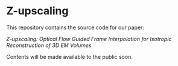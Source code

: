 # Z-upscaling
This repository contains the source code for our paper:

_Z-upscaling: Optical Flow Guided Frame Interpolation for Isotropic Reconstruction of 3D EM Volumes_

Contents will be made available to the public soon.
